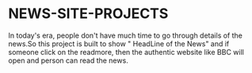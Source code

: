# NEWS-SITE-PROJECTS
In today's era, people don't have much time to go through details of the news.So this project is built to show " HeadLine of the News" and if someone click on the readmore, then the authentic website like BBC will open and person can read the news.
